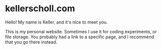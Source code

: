 # kellerscholl.com

Hello! My name is Keller, and it's nice to meet you.

This is my personal website. Sometimes I use it for coding experiments, or file storage. You probably had a link to a specific page, and I recommend that you go there instead.
